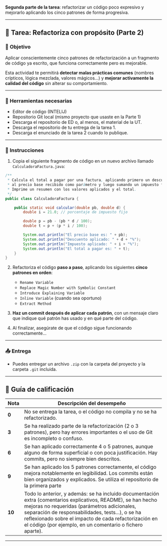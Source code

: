 **Segunda parte de la tarea**: refactorizar un código poco expresivo y mejorarlo aplicando los cinco patrones de forma progresiva.

---

## 🧪 **Tarea: Refactoriza con propósito (Parte 2)**

### 🎯 **Objetivo**

Aplicar conscientemente cinco patrones de refactorización a un fragmento de código ya escrito, que funciona correctamente pero es mejorable.

Esta actividad te permitirá **detectar malas prácticas comunes** (nombres crípticos, lógica mezclada, valores mágicos...) y **mejorar activamente la calidad del código** sin alterar su comportamiento.

---

### 🧰 **Herramientas necesarias**

* Editor de código (INTELIJ)
* Repositorio Git local (mismo proyecto que usaste en la Parte 1)
* Descarga el repositorio de ED o, al menos, el material de la UT.
* Descarga el repositorio de tu entrega de la tarea 1.
* Descarga el enunciado de la tarea 2 cuando lo publique.

---

### 📌 **Instrucciones**

1. Copia el siguiente fragmento de código en un nuevo archivo llamado `CalculadoraFactura.java`:

```java
/**
 * Calcula el total a pagar por una factura, aplicando primero un descuento
 * al precio base recibido como parámetro y luego sumando un impuesto fijo.
 * Imprime un resumen con los valores aplicados y el total.
 */
public class CalculadoraFactura {

    public static void calcular(double pb, double d) {
        double i = 21.0; // porcentaje de impuesto fijo

        double p = pb - (pb * d / 100);
        double t = p + (p * i / 100);

        System.out.println("El precio base es: " + pb);
        System.out.println("Descuento aplicado: " + d + "%");
        System.out.println("Impuesto aplicado: " + i + "%");
        System.out.println("El total a pagar es: " + t);
    }
}
```

2. Refactoriza el código **paso a paso**, aplicando los siguientes **cinco patrones en orden**:

   * `Rename Variable`
   * `Replace Magic Number with Symbolic Constant`
   * `Introduce Explaining Variable`
   * `Inline Variable` (cuando sea oportuno)
   * `Extract Method`

3. **Haz un commit después de aplicar cada patrón**, con un mensaje claro que indique qué patrón has usado y en qué parte del código.

4. Al finalizar, asegúrate de que el código sigue funcionando correctamente...

---

### 📤 **Entrega**

* Puedes entregar un archivo `.zip` con la carpeta del proyecto y la carpeta `.git` incluida.

---

## 🧮 **Guía de calificación**

| Nota   | Descripción del desempeño                                                                                                                                                                                                                                                                                                               |
| ------ | --------------------------------------------------------------------------------------------------------------------------------------------------------------------------------------------------------------------------------------------------------------------------------------------------------------------------------------- |
| **0**  | No se entrega la tarea, o el código no compila y no se ha refactorizado.                                                                                                                                                                                                                                                                |
| **3**  | Se ha realizado parte de la refactorización (2 o 3 patrones), pero hay errores importantes o el uso de Git es incompleto o confuso.                                                                                                                                                                                                     |
| **6**  | Se han aplicado correctamente 4 o 5 patrones, aunque alguno de forma superficial o con poca justificación. Hay commits, pero no siempre bien descritos.                                                                                                                                                                                 |
| **9**  | Se han aplicado los 5 patrones correctamente, el código mejora notablemente en legibilidad. Los commits están bien organizados y explicados. Se utiliza el repositorio de la primera parte                                                                                                                                                                                    |
| **10** | Todo lo anterior, y además: se ha incluido documentación extra (comentarios explicativos, README), se han hecho mejoras no requeridas (parámetros adicionales, separación de responsabilidades, tests...), o se ha reflexionado sobre el impacto de cada refactorización en el código (por ejemplo, en un comentario o fichero aparte). |

---

